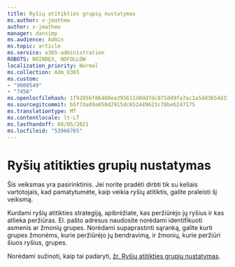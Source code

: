 ```yaml
---
title: Ryšių atitikties grupių nustatymas
ms.author: v-jmathew
author: v-jmathew
manager: dansimp
ms.audience: Admin
ms.topic: article
ms.service: o365-administration
ROBOTS: NOINDEX, NOFOLLOW
localization_priority: Normal
ms.collection: Adm_O365
ms.custom:
- "9000549"
- "7456"
ms.openlocfilehash: 1f9205bf06460ea395611d8dd7dc875d49fa7ac1a5dd3654d372e670fb84e4fa
ms.sourcegitcommit: b5f7da89a650d2915dc652449623c78be6247175
ms.translationtype: MT
ms.contentlocale: lt-LT
ms.lasthandoff: 08/05/2021
ms.locfileid: "53966765"
---
```

# <a name="set-up-groups-for-communication-compliance"></a>Ryšių atitikties grupių nustatymas

Šis veiksmas yra pasirinktinis. Jei norite pradėti dirbti tik su keliais vartotojais, kad pamatytumėte, kaip veikia ryšių atitiktis, galite praleisti šį veiksmą.  
  
Kurdami ryšių atitikties strategiją, apibrėžiate, kas peržiūrėjo jų ryšius ir kas atlieka peržiūras. El. pašto adresus naudosite norėdami identifikuoti asmenis ar žmonių grupes. Norėdami supaprastinti sąranką, galite kurti grupes žmonėms, kurie peržiūrėjo jų bendravimą, ir žmonių, kurie peržiūri šiuos ryšius, grupes.  
  
Norėdami sužinoti, kaip tai padaryti, [žr. Ryšių atitikties grupių nustatymas](https://go.microsoft.com/fwlink/?linkid=2129594).
